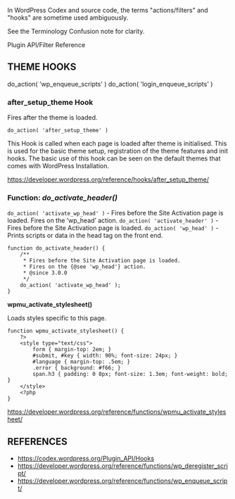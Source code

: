 
In WordPress Codex and source code, the terms "actions/filters" and "hooks" are sometime used ambiguously.

See the Terminology Confusion note for clarity.

Plugin API/Filter Reference



## THEME HOOKS

do_action( 'wp_enqueue_scripts' )
do_action( 'login_enqueue_scripts' )


### after_setup_theme Hook

Fires after the theme is loaded.


`do_action( 'after_setup_theme' )`

This Hook is called when each page is loaded after theme is initialised. This is used for the basic theme setup, registration of the theme features and init hooks. The basic use of this hook can be seen on the default themes that comes with WordPress Installation.

https://developer.wordpress.org/reference/hooks/after_setup_theme/

### Function: _do_activate_header()_	

`do_action( 'activate_wp_head' )` - Fires before the Site Activation page is loaded. Fires on the ‘wp_head’ action.
`do_action( 'activate_header' )` - Fires before the Site Activation page is loaded.
`do_action( 'wp_head' )` - Prints scripts or data in the head tag on the front end.


```
function do_activate_header() {
    /**
     * Fires before the Site Activation page is loaded.
     * Fires on the {@see 'wp_head'} action.
     * @since 3.0.0
     */
    do_action( 'activate_wp_head' );
}
```



__wpmu_activate_stylesheet()__

Loads styles specific to this page.

```
function wpmu_activate_stylesheet() {
    ?>
    <style type="text/css">
        form { margin-top: 2em; }
        #submit, #key { width: 90%; font-size: 24px; }
        #language { margin-top: .5em; }
        .error { background: #f66; }
        span.h3 { padding: 0 8px; font-size: 1.3em; font-weight: bold; }
    </style>
    <?php
}
```

https://developer.wordpress.org/reference/functions/wpmu_activate_stylesheet/






## REFERENCES
- https://codex.wordpress.org/Plugin_API/Hooks
- https://developer.wordpress.org/reference/functions/wp_deregister_script/
- https://developer.wordpress.org/reference/functions/wp_enqueue_script/
